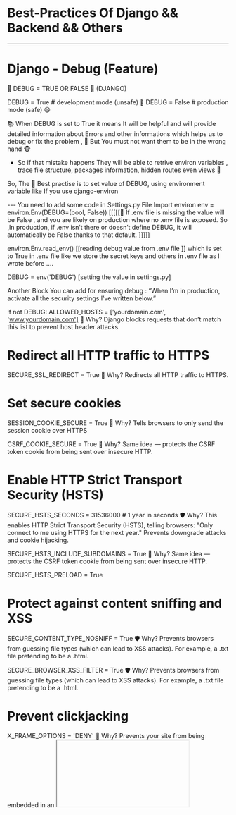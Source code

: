 # Best-Practices Of Django && Backend && Others 

--------------------------------------------------------------


# Django - Debug (Feature)
🐍 DEBUG = TRUE OR FALSE 🤔 (DJANGO)

DEBUG = True # development mode (unsafe) 🫥 
DEBUG = False # production mode (safe) 😄 

📚 When DEBUG is set to True it means It will be helpful and will provide 
 detailed information about Errors and other informations which helps us
 to debug or fix the problem , 
🔎 But You must not want them to be in the wrong hand 🐵
 - So if that mistake happens They will be able to retrive environ variables , trace file structure, packages information, hidden routes even views 🦊 

So, The 🐇 Best practise is to set value of DEBUG, using environment variable like If you use django-environ 

--- You need to add some code in Settings.py File 
Import environ
env = environ.Env(DEBUG=(bool, False)) [[[[[🐅 If .env file is missing the value will be False , and you are likely on production where no .env file is exposed.
So ,In production, if .env isn’t there or doesn’t define DEBUG, it will automatically be False thanks to that default. ]]]]]

environ.Env.read_env() [[reading debug value from .env file ]] which is set to True in .env file like we store the secret keys and others in .env file as I wrote before ....

DEBUG = env('DEBUG') [setting the value in settings.py]


Another Block You can add for ensuring debug :
“When I’m in production, activate all the security settings I’ve written below.”

if not DEBUG:
 ALLOWED_HOSTS = ['yourdomain.com', 'www.yourdomain.com']
🔐 Why?
 Django blocks requests that don’t match this list to prevent host header attacks.

 # Redirect all HTTP traffic to HTTPS
 SECURE_SSL_REDIRECT = True
 🔐 Why?
 Redirects all HTTP traffic to HTTPS.

 # Set secure cookies
 SESSION_COOKIE_SECURE = True 🔐 Why?
 Tells browsers to only send the session cookie over HTTPS

 CSRF_COOKIE_SECURE = True 🔐 Why?
 Same idea — protects the CSRF token cookie from being sent over insecure HTTP.

 # Enable HTTP Strict Transport Security (HSTS)
 SECURE_HSTS_SECONDS = 31536000 # 1 year in seconds
🛡️ Why?
 This enables HTTP Strict Transport Security (HSTS), telling browsers:
"Only connect to me using HTTPS for the next year."
Prevents downgrade attacks and cookie hijacking.

 SECURE_HSTS_INCLUDE_SUBDOMAINS = True
🔐 Why?
 Same idea — protects the CSRF token cookie from being sent over insecure HTTP.

 SECURE_HSTS_PRELOAD = True

 # Protect against content sniffing and XSS
 SECURE_CONTENT_TYPE_NOSNIFF = True
🛡️ Why?
 Prevents browsers from guessing file types (which can lead to XSS attacks).
 For example, a .txt file pretending to be a .html.

 SECURE_BROWSER_XSS_FILTER = True
🛡️ Why?
 Prevents browsers from guessing file types (which can lead to XSS attacks).
 For example, a .txt file pretending to be a .html.

 # Prevent clickjacking
 X_FRAME_OPTIONS = 'DENY'
🧱 Why?
 Prevents your site from being embedded in an <iframe> on another site.
 This protects against clickjacking attacks.


# Database Postgres
In .env file add DATABASE_URL
And In settings.py file add 

DATABASES = {
    'default': env.db(default='sqlite:///db.sqlite3')
}
This part - This will pull the url and will get connected and if connection not established it will fall back to sqlite
 
 
